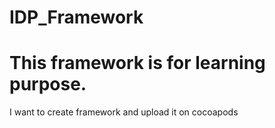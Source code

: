 # IDP_Framework
# This framework is for learning purpose.
I want to create framework and upload it on cocoapods
